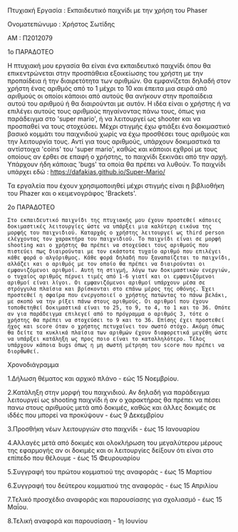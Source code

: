 Πτυχιακή Εργασία : Εκπαιδευτικό παιχνίδι με την χρήση του Phaser

Ονοματεπώνυμο : Χρήστος Σωτίδης

ΑΜ : Π2012079

1ο ΠΑΡΑΔΟΤΕΟ

  Η πτυχιακή μου εργασία θα είναι ένα εκπαιδευτικό παιχνίδι όπου θα επικεντρώνεται στην προσπάθεια εξοικείωσης του χρήστη με την προπαίδεια ή την διαιρετότητα των αριθμών. Θα εμφανίζεται δηλαδή στον χρήστη ένας αριθμός από το 1 μέχρι το 10 και έπειτα μια σειρά από αριθμούς οι οποίοι κάποιοι από αυτούς θα ανήκουν στην προπαίδεια αυτού του αριθμού ή θα διαιρούνται με αυτόν. Η ιδέα είναι ο χρήστης ή να επιλέγει αυτούς τους αριθμούς πηγαίνοντας πάνω τους, όπως για παράδειγμα στο 'super mario', ή να λειτουργεί ως shooter και να προσπαθεί να τους στοχεύσει. 
  Μέχρι στιγμής έχω φτιάξει ένα δοκιμαστικό βασικό κομμάτι του παιχνιδιού χωρίς να έχω προσθέσει τους αριθμούς και την λειτουργία τους. Αντί για τους αριθμούς, υπάρχουν δοκιμαστικά τα αντίστοιχα 'coins' του 'super mario', καθώς και κάποιοι εχθροί με τους οποίους αν έρθει σε επαφή ο χρήστης, το παιχνίδι ξεκινάει από την αρχή. Υπάρχουν ήδη κάποιας 'bugs' τα οποία θα πρέπει να λυθούν. Το παιχνίδι υπάρχει εδώ : 
  https://dafakias.github.io/Super-Mario/
  
  Τα εργαλεία που έχουν χρησιμοποιηθεί μέχρι στιγμής είναι η βιβλιοθήκη του Phazer και ο κειμενογράφος 'Brackets'.
  
  2ο ΠΑΡΑΔΟΤΕΟ
  
    Στο εκπαιδευτικό παιχνίδι της πτυχιακής μου έχουν προστεθεί κάποιες δοκιμαστικές λειτουργίες ώστε να υπάρξει μια καλύτερη εικόνα της μορφής του παιχνιδιού. Καταρχάς ο χρήστης λειτουργεί ως third person ελέγχοντας τον χαρακτήρα του παιχνιδιού. Το παιχνίδι είναι σε μορφή shooting και ο χρήστης θα πρέπει να στοχεύσει τους αριθμούς που πιστεύει πως διαιρούνται με τον εκάστοτε τυχαίο αριθμό που επιλέγει κάθε φορά ο αλγόριθμος. Κάθε φορά δηλαδή που ξαναπαίζεται το παιχνίδι, αλλάζει και ο αριθμός με τον οποίο θα πρέπει να διαιρούνται οι εμφανιζόμενοι αριθμοί. Αυτή τη στιγμή, λόγω των δοκιμαστικών ενεργιών, ο τυχαίος αριθμός πέρνει τιμές από 1-6 γιατί και οι εμφανιζόμενοι αριθμοί είναι λίγοι. Οι εμφανιζόμενοι αριθμοί υπάρχουν μέσα σε στρόγγυλα πλαίσια και βρίσκονται στο επάνω μέρος της οθόνης. Έχει προστεθεί η σφαίρα που ενεργοποιεί ο χρήστης πατώντας το πάνω βελάκι, με σκοπό να την ρίξει πάνω στους αριθμούς. Οι αριθμοί που έχουν τοποθετηθεί δοκιμαστικά είναι το 25, το 9, το 4, το 1 και το 36. Οπότε αν για παράδειγμα επιλεγεί από το πρόγραμμα ο αριθμός 3, τότε ο χρήστης θα πρέπει να στοχεύσει το 9 και το 36. Επίσης έχει προστεθεί ήχος και score όταν ο χρήστης πετυχαίνει τον σωστό στόχο. Ακόμη όπως θα δείτε τα κυκλικά πλαίσια των αριθμών έχουν διαφορετικά μεγέθη ώστε να υπάρξει κατάληξη ως προς ποιο είναι το καταλληλότερο. Τέλος υπάρχουν κάποια bugs όπως η μη σωστή μέτρηση του score που πρέπει να διορθωθεί. 
  
  Χρονοδιάγραμμα
  
 1.Δήλωση θέματος και αρχικό πλάνο - εώς 15 Νοεμβρίου.
 
 2.Κατάληξη στην μορφή του παιχνιδιού. Αν δηλαδή για παράδειγμα λειτουργεί ως shooting παιχνίδι ή αν ο χαρακτήρας θα πρέπει να πέσει πανω στους αριθμούς μετά από δοκιμές, καθώς και άλλες δοκιμές σε ιδδές που μπορεί να προκύψουν - έως 9 Δεκεμβρίου
 
 3.Προσθήκη νέων λειτουργιών στο παιχνίδι - έως 15 Ιανουαρίου
 
 4.Αλλαγές μετά από δοκιμές και ολοκλήρωση του μεγαλύτερου μέρους της εφαρμογής αν οι δοκιμές και οι λειτουργίες δείξουν ότι είναι στο   επίπεδο που θέλουμε - έως 15 Φευρουαρίου
 
 5.Συγγραφή του πρώτου κομματιού της αναφοράς - έως 15 Μαρτίου
 
 6.Συγγραφή του δεύτερου κομματιού της αναφοράς - έως 15 Απριλίου
 
 7.Τελικό προσχέδιο αναφοράς και παρουσίασης για σχολιασμό - έως 15 Μαΐου.

 8.Τελική αναφορά και παρουσίαση - 1η Ιουνίου
  

